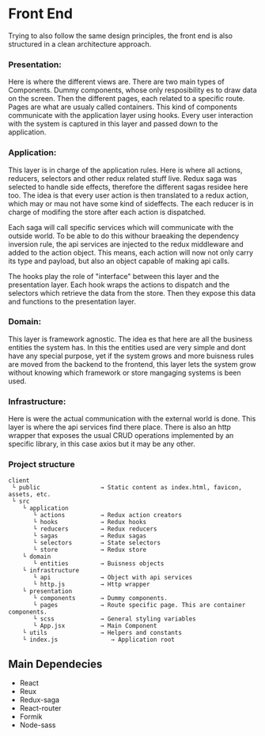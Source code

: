 # Front End
Trying to also follow the same design principles, the front end is also structured in a clean architecture approach.

### Presentation:
Here is where the different views are. There are two main types of Components. Dummy components, whose only resposibility es to draw data on the screen. Then the different pages, each related to a specific route. Pages are what are usualy called containers. This kind of components communicate with the application layer using hooks. Every user interaction with the system is captured in this layer and passed down to the application.

### Application:
This layer is in charge of the application rules. Here is where all actions, reducers, selectors and other redux related stuff live. Redux saga was selected to handle side effects, therefore the different sagas residee here too. The idea is that every user action is then translated to a redux action, which may or mau not have some kind of sideffects. The each reducer is in charge of modifing the store after each action is dispatched.

Each saga will call specific services which will communicate with the outside world. To be able to do this withour braeaking the dependency inversion rule, the api services are injected to the redux middleware and added to the action object. This means, each action will now not only carry its type and payload, but also an object capable of making api calls.

The hooks play the role of "interface" between this layer and the presentation layer. Each hook wraps the actions to dispatch and the selectors which retrieve the data from the store. Then they expose this data and functions to the presentation layer.

### Domain:
This layer is framework agnostic. The idea es that here are all the business entities the system has. In this the entities used are very simple and dont have any special purpose, yet if the system grows and more buisness rules are moved from the backend to the frontend, this layer lets the system grow without knowing which framework or store mangaging systems is been used.

### Infrastructure:
Here is were the actual communication with the external world is done. This layer is where the api services find there place. There is also an http wrapper that exposes the usual CRUD operations implemented by an specific library, in this case axios but it may be any other. 

### Project structure
```
client 
 └ public                 → Static content as index.html, favicon, assets, etc.
 └ src                  
    └ application         
       └ actions          → Redux action creators
       └ hooks            → Redux hooks
       └ reducers         → Redux reducers
       └ sagas            → Redux sagas
       └ selectors        → State selectors
       └ store            → Redux store
    └ domain              
       └ entities         → Buisness objects
    └ infrastructure     
       └ api              → Object with api services
       └ http.js          → Http wrapper
    └ presentation        
       └ components       → Dummy components.
       └ pages            → Route specific page. This are container components.
       └ scss             → General styling variables
       └ App.jsx          → Main Component
    └ utils               → Helpers and constants
    └ index.js               → Application root
```

## Main Dependecies
- React
- Reux
- Redux-saga
- React-router
- Formik
- Node-sass
